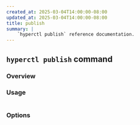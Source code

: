 ```yaml
---
created_at: 2025-03-04T14:00:00-08:00
updated_at: 2025-03-04T14:00:00-08:00
title: publish
summary: |
    `hyperctl publish` reference documentation.
---
```


## `hyperctl publish` command

<auto-toc selectors="h3,h4,h5,h6,dl dt"></auto-toc>

### Overview 

### Usage

```plaintext
```

### Options

